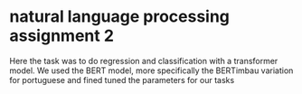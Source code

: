 
# natural language processing assignment 2


Here the task was to do regression and classification with a transformer model.
We used the BERT model, more specifically the BERTimbau variation for portuguese
and fined tuned the parameters for our tasks
